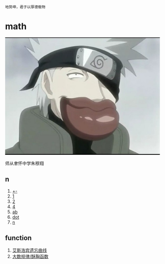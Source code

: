`地势坤，君子以厚德载物`

# math

![image](はたけカカシ.jpg)

师从聿怀中学朱穆翔

## n

1. [+-](n/+-.md)
1. [1](n/1.md)
1. [2](n/2.md)
1. [4](n/4.md)
1. [ab](n/ab.md)
1. [dot](n/dot.md)
1. [n](n/n.md)

## function

1. [艾斯浩宾遗忘曲线](function/forgetting-curve.md)
1. [大数规律/酥胸函数](function/Standard_deviation_diagram_micro.md)